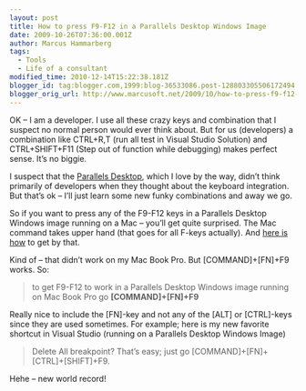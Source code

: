 ```yaml
---
layout: post
title: How to press F9-F12 in a Parallels Desktop Windows Image
date: 2009-10-26T07:36:00.001Z
author: Marcus Hammarberg
tags:
  - Tools
  - Life of a consultant
modified_time: 2010-12-14T15:22:38.181Z
blogger_id: tag:blogger.com,1999:blog-36533086.post-128803305506172494
blogger_orig_url: http://www.marcusoft.net/2009/10/how-to-press-f9-f12-in-parallels.html
---
```



OK – I am a developer. I use all these crazy keys and combination that I
suspect no normal person would ever think about. But for us (developers)
a combination like CTRL+R,T (run all test in Visual Studio Solution) and
CTRL+SHIFT+F11 (Step out of function while debugging) makes perfect
sense. It’s no biggie.

I suspect that the
<a href="http://www.parallels.com/" target="_blank">Parallels
Desktop</a>, which I love by the way, didn’t think primarily of
developers when they thought about the keyboard integration. But that’s
ok – I’ll just learn some new funky combinations and away we go.

So if you want to press any of the F9-F12 keys in a Parallels Desktop
Windows image running on a Mac – you’ll get quite surprised. The Mac
command takes upper hand (that goes for all F-keys actually). And
<a href="http://kb.parallels.com/en/5020" target="_blank">here is
how</a> to get by that.

Kind of – that didn’t work on my Mac Book Pro. But \[COMMAND\]+\[FN\]+F9
works. So:

> to get F9-F12 to work in a Parallels Desktop Windows image running on
> Mac Book Pro go **\[COMMAND\]+\[FN\]+F9**

Really nice to include the \[FN\]-key and not any of the \[ALT\] or
\[CTRL\]-keys since they are used sometimes. For example; here is my new
favorite shortcut in Visual Studio (running on a Parallels Desktop
Windows Image)

> Delete All breakpoint? That’s easy; just go
> \[COMMAND\]+\[FN\]+\[CTRL\]+\[SHIFT\]+F9.

Hehe – new world record!
